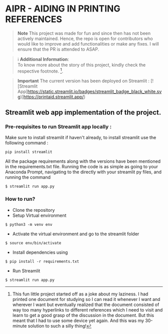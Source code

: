 # AIPR - AIDING IN PRINTING REFERENCES

> **Note**
This project was made for fun and since then has not been actively maintained. Hence, the repo is open for contributors who would like to improve and add functionalities or make any fixes. I will ensure that the PR is attended to ASAP. 

> :information_source: **Additional Information**: <br>
To know more about the story of this project, kindly check the respective footnote. [^1].

> **Important**
The current version has been deployed on Streamlit :
[![Streamlit App]https://static.streamlit.io/badges/streamlit_badge_black_white.svg)]https://printaid.streamlit.app/)

## Streamlit web app implementation of the project. 

### Pre-requisites to run Streamlit app locally :

Make sure to install streamlit if haven't already, to install streamlit use the following command :

```
pip install streamlit
```
All the package requirements along with the versions have been mentioned in the requirements.txt file. Running the code is as simple as going to your Anaconda Prompt, navigating to the directly with your streamlit py files, and running the command 
```
$ streamlit run app.py
```
### How to run?

* Clone the repository
* Setup Virtual environment
```
$ python3 -m venv env
```
* Activate the virtual environment and go to the streamlit folder
```
$ source env/bin/activate
```
* Install dependencies using
```
$ pip install -r requirements.txt
```
* Run Streamlit
```
$ streamlit run app.py
```

[^1]: This fun little project started off as a joke about my laziness. I had printed one document for studying so I can read it whenever I want and wherever I want but eventually realized that the document consisted of way too many hyperlinks to different references which I need to visit and learn to get a good grasp of the discussion in the document. But this meant that I had to use some device yet again. And this was my 30-minute solution to such a silly thing!
